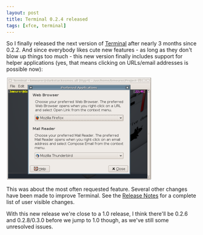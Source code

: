 ```yaml
---
layout: post
title: Terminal 0.2.4 released
tags: [xfce, terminal]
---
```


So I finally released the next version of <a href="http://terminal.os-cillation.com/">Terminal</a> after nearly 3 months since 0.2.2. And since everybody likes cute new features - as long as they don't blow up things too much - this new version finally includes support for helper applications (yes, that means clicking on URLs/email addresses is possible now):

<a href="/images/2005/terminal-20050319.png"><img hspace="2" src="/images/2005/terminal-20050319-thumb.png" /></a>

This was about the most often requested feature. Several other changes have been made to improve Terminal. See the <a href="http://developer.berlios.de/project/shownotes.php?release_id=5079">Release Notes</a> for a complete list of user visible changes.

With this new release we're close to a 1.0 release, I think there'll be 0.2.6 and 0.2.8/0.3.0 before we jump to 1.0 though, as we've still some unresolved issues.


